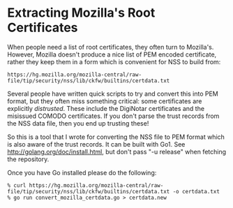 Extracting Mozilla's Root Certificates
======================================

When people need a list of root certificates, they often turn to Mozilla's. However, Mozilla doesn't produce a nice list of PEM encoded certificate, rather they keep them in a form which is convenient for NSS to build from:

    https://hg.mozilla.org/mozilla-central/raw-file/tip/security/nss/lib/ckfw/builtins/certdata.txt

Several people have written quick scripts to try and convert this into PEM format, but they often miss something critical: some certificates are explicitly _distrusted_. These include the DigiNotar certificates and the misissued COMODO certificates. If you don't parse the trust records from the NSS data file, then you end up trusting these!

So this is a tool that I wrote for converting the NSS file to PEM format which is also aware of the trust records. It can be built with Go1. See http://golang.org/doc/install.html, but don't pass "-u release" when fetching the repository.

Once you have Go installed please do the following:

    % curl https://hg.mozilla.org/mozilla-central/raw-file/tip/security/nss/lib/ckfw/builtins/certdata.txt -o certdata.txt
    % go run convert_mozilla_certdata.go > certdata.new
